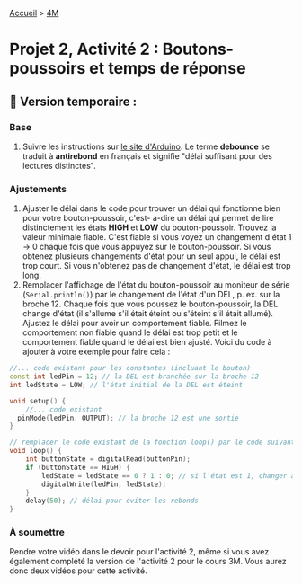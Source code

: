 [Accueil](./index.md) > [4M](./accueil4M.md#projet-2--circuits-électroniques-et-programmation)

# Projet 2, Activité 2 : Boutons-poussoirs et temps de réponse

## 🚧 Version temporaire :

### Base
1. Suivre les instructions sur <a href="https://docs.arduino.cc/built-in-examples/digital/Debounce/" target="_blank">le site d'Arduino</a>. Le terme **debounce** se traduit à **antirebond** en français et signifie "délai suffisant pour des lectures distinctes".

### Ajustements
1. Ajuster le délai dans le code pour trouver un délai qui fonctionne bien pour votre bouton-poussoir, c'est-
a-dire un délai qui permet de lire distinctement les états **HIGH** et **LOW** du bouton-poussoir. Trouvez la valeur minimale fiable. C'est fiable si vous voyez un changement d'état 1 -> 0 chaque fois que vous appuyez sur le bouton-poussoir. Si vous obtenez plusieurs changements d'état pour un seul appui, le délai est trop court. Si vous n'obtenez pas de changement d'état, le délai est trop long.
1. Remplacer l'affichage de l'état du bouton-poussoir au moniteur de série (`Serial.println()`) par le changement de l'état d'un DEL, p. ex. sur la broche 12. Chaque fois que vous poussez le bouton-poussoir, la DEL change d'état (il s'allume s'il était éteint ou s'éteint s'il était allumé). Ajustez le délai pour avoir un comportement fiable. Filmez le comportement non fiable quand le délai est trop petit et le comportement fiable quand le délai est bien ajusté. Voici du code à ajouter à votre exemple pour faire cela :

```cpp
//... code existant pour les constantes (incluant le bouton)
const int ledPin = 12; // la DEL est branchée sur la broche 12
int ledState = LOW; // l'état initial de la DEL est éteint

void setup() {
    //... code existant
  pinMode(ledPin, OUTPUT); // la broche 12 est une sortie
}

// remplacer le code existant de la fonction loop() par le code suivant
void loop() {
    int buttonState = digitalRead(buttonPin);
    if (buttonState == HIGH) {
        ledState = ledState == 0 ? 1 : 0; // si l'état est 1, changer à 0; sinon, changer à 1
        digitalWrite(ledPin, ledState);
    }
    delay(50); // délai pour éviter les rebonds
}
```

### À soumettre

Rendre votre vidéo dans le devoir pour l'activité 2, même si vous avez également complété la version de l'activité 2 pour le cours 3M. Vous aurez donc deux vidéos pour cette activité.
